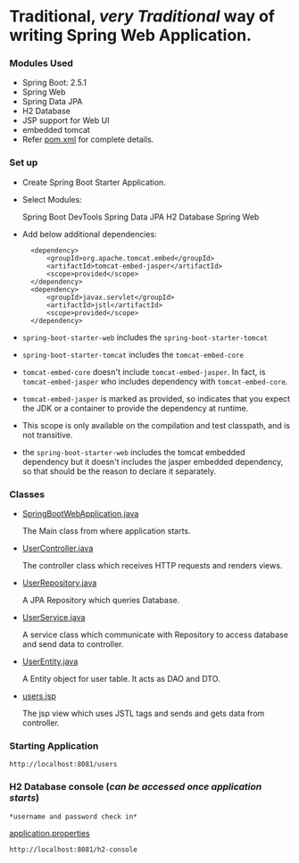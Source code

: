 # Traditional, *very Traditional* way of writing Spring Web Application.

### Modules Used
* Spring Boot: 2.5.1
* Spring Web
* Spring Data JPA
* H2 Database
* JSP support for Web UI
* embedded tomcat
* Refer [pom.xml](https://github.com/failedpeanut/spring/blob/main/spring-boot-web-application/pom.xml) for complete details.

### Set up
* Create Spring Boot Starter Application.

* Select Modules:

	Spring Boot DevTools
	Spring Data JPA
	H2 Database
	Spring Web
	
* Add below additional dependencies:
		
		<dependency>
			<groupId>org.apache.tomcat.embed</groupId>
			<artifactId>tomcat-embed-jasper</artifactId>
			<scope>provided</scope>
		</dependency>
		<dependency>
			<groupId>javax.servlet</groupId>
			<artifactId>jstl</artifactId>
			<scope>provided</scope>
		</dependency>
		
		

* `spring-boot-starter-web` includes the `spring-boot-starter-tomcat`

* `spring-boot-starter-tomcat` includes the `tomcat-embed-core`

* `tomcat-embed-core` doesn't include `tomcat-embed-jasper`. In fact, is `tomcat-embed-jasper` who includes dependency with `tomcat-embed-core`.

* `tomcat-embed-jasper` is marked as provided, so indicates that you expect the JDK or a container to provide the dependency at runtime. 

* This scope is only available on the compilation and test classpath, and is not transitive.

* the `spring-boot-starter-web` includes the tomcat embedded dependency but it doesn't includes the jasper embedded dependency, so that should be the reason to declare it separately.

### Classes
* [SpringBootWebApplication.java](https://github.com/failedpeanut/spring/blob/main/spring-boot-web-application/src/main/java/com/failedpeanut/springboot/webapplication/SpringBootWebApplication.java)

	The Main class from where application starts.

* [UserController.java](https://github.com/failedpeanut/spring/blob/main/spring-boot-web-application/src/main/java/com/failedpeanut/springboot/webapplication/UserController.java)

	The controller class which receives HTTP requests and renders views.

* [UserRepository.java](https://github.com/failedpeanut/spring/blob/main/spring-boot-web-application/src/main/java/com/failedpeanut/springboot/webapplication/UserRepository.java)

	A JPA Repository which queries Database.

* [UserService.java](https://github.com/failedpeanut/spring/blob/main/spring-boot-web-application/src/main/java/com/failedpeanut/springboot/webapplication/UserService.java)

	A service class which communicate with Repository to access database and send data to controller.

* [UserEntity.java](https://github.com/failedpeanut/spring/blob/main/spring-boot-web-application/src/main/java/com/failedpeanut/springboot/webapplication/UserEntity.java)

	A Entity object for user table. It acts as DAO and DTO.

* [users.jsp](https://github.com/failedpeanut/spring/blob/main/spring-boot-web-application/src/main/webapp/WEB-INF/jsp/users.jsp)

	The jsp view which uses JSTL tags and sends and gets data from controller.
	
### Starting Application

	http://localhost:8081/users

### H2 Database console (*can be accessed once application starts*)
	*username and password check in* 
[application.properties](https://github.com/failedpeanut/spring/blob/main/spring-boot-web-application/src/main/resources/application.properties)

	http://localhost:8081/h2-console
	
